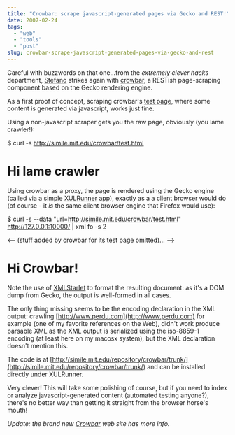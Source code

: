 ```yaml
---
title: "Crowbar: scrape javascript-generated pages via Gecko and REST!"
date: 2007-02-24
tags: 
  - "web"
  - "tools"
  - "post"
slug: crowbar-scrape-javascript-generated-pages-via-gecko-and-rest
---
```


Careful with buzzwords on that one...from the _extremely clever hacks_ department, [Stefano](http://www.betaversion.org/~stefano/) strikes again with [crowbar](http://thread.gmane.org/gmane.comp.apache.labs.devel/78), a RESTish page-scraping component based on the Gecko rendering engine.

As a first proof of concept, scraping crowbar's [test page](http://simile.mit.edu/crowbar/test.html), where some content is generated via javascript, works just fine.

Using a non-javascript scraper gets you the raw page, obviously (you lame crawler!):

$ curl -s http://simile.mit.edu/crowbar/test.html
<html>
<head>
<script>
function init() {
document.getElementById("message").innerHTML = "Hi Crowbar!";
}
</script>
</head>
<body onload="init()">
<h1 id="message">Hi lame crawler</h1>
</body>
</html>

Using crowbar as a proxy, the page is rendered using the Gecko engine (called via a simple [XULRunner](http://developer.mozilla.org/en/docs/XULRunner) app), exactly as a a client browser would do (of course - it _is_ the same client browser engine that Firefox would use):

$ curl -s --data "url=http://simile.mit.edu/crowbar/test.html" http://127.0.0.1:10000/  | xml fo -s 2
<?xml version="1.0"?>
<html>
<-- (stuff added by crowbar for its test page omitted)... -->
<HEAD>
<SCRIPT>
function init() {
document.getElementById("message").innerHTML = "Hi Crowbar!";
}
</SCRIPT>
</HEAD>
<BODY onload="init()">
<H1 id="message">Hi Crowbar!</H1>
</BODY>
</html>

Note the use of [XMLStarlet](http://xmlstar.sourceforge.net/) to format the resulting document: as it's a DOM dump from Gecko, the output is well-formed in all cases.

The only thing missing seems to be the encoding declaration in the XML output: crawling [http://www.perdu.com](http://www.perdu.com) for example (one of my favorite references on the Web), didn't work produce parsable XML as the XML output is serialized using the iso-8859-1 encoding (at least here on my macosx system), but the XML declaration doesn't mention this.

The code is at [http://simile.mit.edu/repository/crowbar/trunk/](http://simile.mit.edu/repository/crowbar/trunk/) and can be installed directly under XULRunner.

Very clever! This will take some polishing of course, but if you need to index or analyze javascript-generated content (automated testing anyone?), there's no better way than getting it straight from the browser horse's mouth!

_Update: the brand new [Crowbar](http://simile.mit.edu/wiki/Crowbar) web site has more info._
